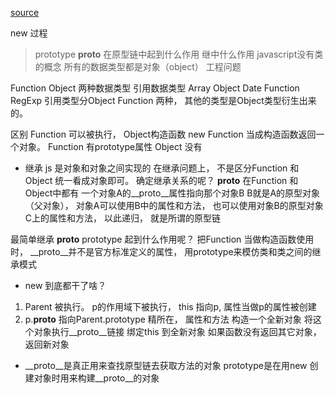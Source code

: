 [source](https://juejin.im/post/5bebc6a3e51d4575125a39ca)

new 过程

> prototype __proto__ 在原型链中起到什么作用 继中什么作用
javascript没有类的概念  所有的数据类型都是对象（object） 工程问题 

Function Object 两种数据类型
引用数据类型 Array Object Date Function RegExp
引用类型分Object Function 两种， 其他的类型是Object类型衍生出来的。

区别
Function 可以被执行， Object构造函数 
new Function 当成构造函数返回一个对象。
Function 有prototype属性
Object 没有

- 继承   js 是对象和对象之间实现的
在继承问题上， 不是区分Function 和Object 统一看成对象即可。
确定继承关系的呢？  __proto__  在Function 和 Object中都有
一个对象A的__proto__属性指向那个对象B B就是A的原型对象（父对象）， 对象A可以使用B中的属性和方法， 也可以使用对象B的原型对象C上的属性和方法， 以此递归， 就是所谓的原型链

最简单继承 __proto__
prototype 起到什么作用呢？
把Function 当做构造函数使用时， __proto__并不是官方标准定义的属性， 用prototype来模仿类和类之间的继承模式

- new 到底都干了啥？
1. Parent 被执行。 p的作用域下被执行， this 指向p, 属性当做p的属性被创建
2. p.__proto__ 指向Parent.prototype 精所在， 属性和方法
 构造一个全新对象  将这个对象执行__proto__链接   绑定this 到全新对象  如果函数没有返回其它对象， 返回新对象

- __proto__是真正用来查找原型链去获取方法的对象
  prototype是在用new 创建对象时用来构建__proto__的对象